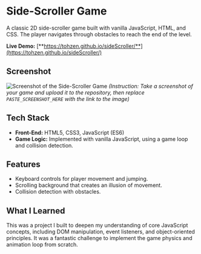 # Side-Scroller Game

A classic 2D side-scroller game built with vanilla JavaScript, HTML, and CSS. The player navigates through obstacles to reach the end of the level.

**Live Demo:** [**https://tohzen.github.io/sideScroller/**](https://tohzen.github.io/sideScroller/)

## Screenshot

![Screenshot of the Side-Scroller Game](PASTE_SCREENSHOT_HERE)
*(Instruction: Take a screenshot of your game and upload it to the repository, then replace `PASTE_SCREENSHOT_HERE` with the link to the image)*

## Tech Stack

* **Front-End:** HTML5, CSS3, JavaScript (ES6)
* **Game Logic:** Implemented with vanilla JavaScript, using a game loop and collision detection.

## Features

* Keyboard controls for player movement and jumping.
* Scrolling background that creates an illusion of movement.
* Collision detection with obstacles.

## What I Learned

This was a project I built to deepen my understanding of core JavaScript concepts, including DOM manipulation, event listeners, and object-oriented principles. It was a fantastic challenge to implement the game physics and animation loop from scratch.

